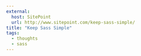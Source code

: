 ```yaml
---
external:
  host: SitePoint
  url: http://www.sitepoint.com/keep-sass-simple/
title: "Keep Sass Simple"
tags:
  - thoughts
  - sass
---
```

